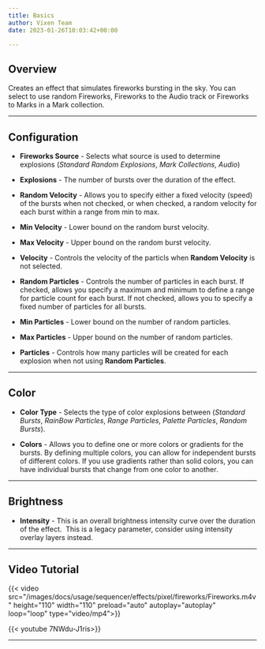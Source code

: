 ```yaml
---
title: Basics
author: Vixen Team
date: 2023-01-26T10:03:42+00:00

---
```


## Overview

Creates an effect that simulates fireworks bursting in the sky. You can select to use random Fireworks, Fireworks to the Audio track or Fireworks to Marks in a Mark collection.

---

## Configuration

* **Fireworks Source** - Selects what source is used to determine explosions (_Standard Random Explosions_, _Mark Collections_, _Audio_)

* **Explosions** - The number of bursts over the duration of the effect.

* **Random Velocity** - Allows you to specify either a fixed velocity (speed) of the bursts when not checked, or when checked, a random velocity for each burst within a range from min to max.

* **Min Velocity** - Lower bound on the random burst velocity.

* **Max Velocity** - Upper bound on the random burst velocity.

* **Velocity** - Controls the velocity of the particls when **Random Velocity** is not selected.

* **Random Particles** - Controls the number of particles in each burst. If checked, allows you specify a maximum and minimum to define a range for particle count for each burst. If not checked, allows you to specify a fixed number of particles for all bursts.

* **Min Particles** - Lower bound on the number of random particles.

* **Max Particles** - Upper bound on the number of random particles.

* **Particles** - Controls how many particles will be created for each explosion when not using **Random Particles**.

---

## Color

* **Color Type** - Selects the type of color explosions between (_Standard Bursts_, _RainBow Particles_, _Range Particles_, _Palette Particles_, _Random Bursts_).

* **Colors** - Allows you to define one or more colors or gradients for the bursts. By defining multiple colors, you can allow for independent bursts of different colors. 
               If you use gradients rather than solid colors, you can have individual bursts that change from one color to another.

---

## Brightness

* **Intensity** - This is an overall brightness intensity curve over the duration of the effect. 
                  This is a legacy parameter, consider using intensity overlay layers instead.
                 
---

## Video Tutorial

{{< video src="/images/docs/usage/sequencer/effects/pixel/fireworks/Fireworks.m4v" height="110" width="110" preload="auto" autoplay="autoplay" loop="loop" type="video/mp4">}}

{{< youtube 7NWdu-J1ris>}}


---

